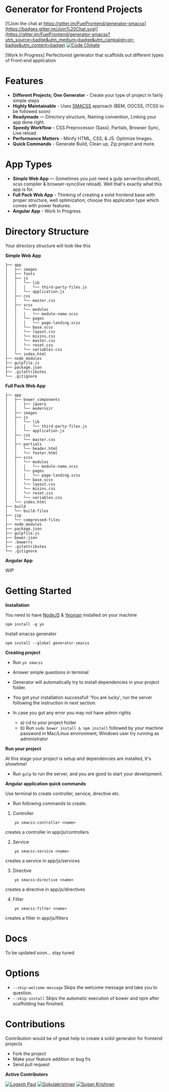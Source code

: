 # Generator for Frontend Projects

[![Join the chat at https://gitter.im/FuelFrontend/generator-smacss](https://badges.gitter.im/Join%20Chat.svg)](https://gitter.im/FuelFrontend/generator-smacss?utm_source=badge&utm_medium=badge&utm_campaign=pr-badge&utm_content=badge)
[![Code Climate](https://codeclimate.com/github/FuelFrontend/generator-smacss/badges/gpa.svg)](https://codeclimate.com/github/FuelFrontend/generator-smacss)

[Work In Progress] Perfectionist generator that scaffolds out different types of Front-end application

# Features

- **Different Projects; One Generator** - Create your type of project in fairly simple steps
- **Highly Maintainable** - Uses [SMACSS](https://smacss.com/) approach (BEM, OOCSS, ITCSS to be followed soon)
- **Readymade** — Directory structure, Naming convention, Linking your app done right.
- **Speedy Workflow** - CSS Preprocessor (Sass), Partials, Browser Sync, Live reload.
- **Performance Matters**  - Minify HTML, CSS, & JS. Optimize Images.
- **Quick Commands** - Generate Build, Clean up, Zip project and more.

# App Types

- **Simple Web App** — Sometimes you just need a gulp server(localhost), scss compiler & browser-sync(live reload). Well that's exactly what this app is for.
- **Full Pack Web App** - Thinking of creating a solid frontend base with proper structure, well optimization; choose this applicaton type which comes with power features.
- **Angular App** - Work In Progress

# Directory Structure

Your directory structure will look like this

**Simple Web App**

``````````
├── app
│   ├── images
│   ├── fonts
│   ├── js
│   │   └── lib
│   │   │   └── third-party-files.js
│   │   └── application.js
│   ├── css
│   │   └── master.css
│   ├── scss
│   │   └── modules
│   │   │   └── module-name.scss
│   │   └── pages
│   │   │   └── page-landing.scss
│   │   └── base.scss
│   │   └── layout.css
│   │   └── mixins.css
│   │   └── master.css
│   │   └── reset.css
│   │   └── variables.css
│   └── index.html
├── node_modules
├── gulpfile.js
├── package.json
├── .gitattributes
└── .gitignore
``````````

**Full Pack Web App**

``````````
├── app
│   ├── bower_components
│   │   ├── jquery
│   │   └── modernizr
│   ├── images
│   ├── js
│   │   └── lib
│   │   │   └── third-party-files.js
│   │   └── application.js
│   ├── css
│   │   └── master.css
│   ├── partials
│   │   └── header.html
│   │   └── footer.html
│   ├── scss
│   │   └── modules
│   │   │   └── module-name.scss
│   │   └── pages
│   │   │   └── page-landing.scss
│   │   └── base.scss
│   │   └── layout.css
│   │   └── mixins.css
│   │   └── reset.css
│   │   └── variables.css
│   └── index.html
├── build
│   └── build-files
├── zip
│   └── compressed-files
├── node_modules
├── package.json
├── gulpfile.js
├── bower.json
├── .bowerrc
├── .gitattributes
└── .gitignore
``````````

**Angular App**

_WIP_


# Getting Started

**Installation**

You need to have [NodeJS](http://nodejs.org/) & [Yeoman](http://yeoman.io/) installed on your machine
```````
npm install -g yo
````````

Install smacss generator
```````
npm install --global generator-smacss
```````

**Creating project**

- Run `yo smacss`
- Answer simple questions in terminal
- Generator will automatically try to install dependencies in your project folder.

- You got your installation successfull 'You are lucky', run the server following the instruction in next section.
- In case you got any error you may not have admin rights
  	- a) cd to your project folder
  	- b) Run `sudo bower install & npm install` followed by your machine password in Mac/Linux environment; Windows user try running as administrator

**Run your project**

At this stage your project is setup and dependencies are installed, It's showtime!

- Run `gulp` to run the server, and you are good to start your development.

**Angular application quick commands**

Use terminal to create controller, service, directive etc. 
	
- Run following commands to create.

1. Controller

```````
	yo smacss:controller <name>
```````

creates a controller in app/js/controllers

2. Service

```````
	yo smacss:service <name>
```````

creates a service in app/js/services

3. Directive

```````
	yo smacss:directive <name>
```````

creates a directive in app/js/directives

4. Filter

```````
	yo smacss:filter <name>
```````

creates a filter in app/js/filters

# Docs

To be updated soon... stay tuned

# Options

- `--skip-welcome-message` Skips the welcome message and take you to question.
- `--skip-install` Skips the automatic execution of bower and npm after scaffolding has finished.

# Contributions

Contribution would be of great help to create a solid generator for frontend projects

* Fork the project
* Make your feature addition or bug fix
* Send pull request

**Active Contributers**

[![Logesh Paul](https://avatars3.githubusercontent.com/u/41541?v=3&s=72)](http:/www.github.com/logeshpaul) [![Gokulakrishnan](https://avatars0.githubusercontent.com/u/2944237?v=3&s=72)](https://github.com/gokulkrishh) [![Sugan Krishnan](https://avatars1.githubusercontent.com/u/680120?v=3&s=72)](https://github.com/rgksugan)

